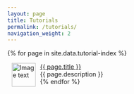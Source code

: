 ```yaml
---
layout: page
title: Tutorials
permalink: /tutorials/
navigation_weight: 2
---
```


{% for page in site.data.tutorial-index %}
  <div class="boxed_page">
    <img src="{{ page.image }}" alt="Image text" style="margin: 0px 10px" width="54" height="54" align="left"/>
    <a href="{{ page.url }}">{{ page.title }}</a><br>
    {{ page.description }}
    <br>
  </div>   
{% endfor %}
<br><br>
